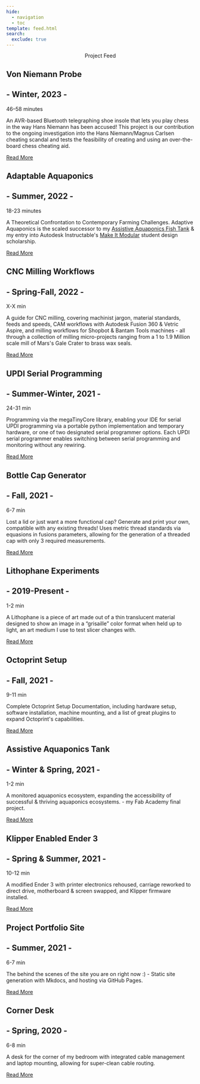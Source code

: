 ```yaml
---
hide:
  - navigation
  - toc
template: feed.html
search:
  exclude: true
---
```


<head>
  <meta charset="UTF-8">
  <meta name="viewport" content="width=device-width, initial-scale=1.0">
  <title>Teddy Warner</title>
  <script src="https://kit.fontawesome.com/79ff35ecec.js" crossorigin="anonymous"></script>
  <link rel="stylesheet" href="../assets/css/feed.css">
  <style>
    .scrollDown .md-header {
    transform: translate3d(0, -100%, 0);
    }
    .scrollUp .md-header {
    transform: none;
    }
    :root {
    --duration: 1s;
    --nav-duration: calc(var(--duration) / 4);
    --ease: cubic-bezier(0.215, 0.61, 0.355, 1);
    --space: 1rem;
    --font-size: 1.125rem;
    --line-height: 1.5;
    --inputicon: hsla(0, 0%, 0%, 0.87);
    --toggledinputicon: white;
    --formbg: hsla(0, 0%, 0%, 0.25);
    --formhover: hsla(0, 0%, 0%, 0.32);
    --toggledform: hsla(0, 0%, 100%, 0.12);
    --toggledformhover: hsla(0, 0%, 100%, 0.3);
    --avatar: url("../../images/index/avatardark.svg");
    --quote: url("../../images/index/quote/");
    --articlebg: hsla(0, 0%, 0%, 0.04);
    }
    [data-md-color-scheme="slate"] {
    /*--md-default-bg-color: hsla(228, 7%, 14%, 1);*/
        --inputicon: white;
        --toggledinputicon: hsla(0, 0%, 0%, 0.87);
        --formhover: hsla(0, 0%, 100%, 0.3);
        --toggledform: hsla(0, 0%, 0%, 0.2);
        --toggledformhover: hsla(0, 0%, 0%, 0.32);
        --avatar: url("../../images/index/avatarlight.svg");
        --quote: url("../../images/index/quote/");
        --articlebg: hsl(234, 76%, 95%, 0.04)
    }
    @media screen and (min-width: 60em) {
    .md-sidebar--secondary {
        display: none;
    }
    }
    @media screen and (min-width: 76.25em) {
    .md-sidebar--primary {
        display: none;
    }
    }
    .md-banner {
    z-index: 3;
    }
    main {
    margin-top: -6.25em;
    z-index: 2;
    overflow-y: hidden;
    }
    section {
    height: auto;
    z-index: 2;
    }
    .md-sidebar {
    width: 0px;
    }
    .md-footer {
    display: hidden;
    } 
    .md-main__inner {
    margin: 0;
    }
    .md-source {
    color: var(--md-default-fg-color);  
    }
    .toggle .logo {
    display: none;
    }
    .toggle .socialsparent {
    display: none;
    }
    .close {
    display: none;
    }
    .toggle .close {
    display: flex;
    }
    .toggle .menu {
    display: none;
    }
    .md-header__button.md-icon[for="__search"] {
    color: var(--md-default-fg-color); 
    }
    .toggle .md-header__button.md-icon[for="__search"] {
    color: var(--md-default-bg-color);
    }
    .md-search__input + .md-search__icon {
    color: var(--inputicon);
    }
    .toggle .md-search__input + .md-search__icon {
    color: var(--toggledinputicon);
    }
    .md-search__form {
    background-color: var(--formbg);
    }
    .md-search__form:hover {
    background-color: var(--formhover);
    }
    .toggle .md-search__form {
    background-color: var(--toggledform);
    }
    .toggle .md-search__form:hover {
    background-color: var(--toggledformhover);
    }
    header{
    padding-top: 1.5em;
    }
    .menu {
    color: var(--md-default-fg-color);
    }
    .close {
    color: var(--md-default-bg-color);
    }
    .md-header__option {
    color: var(--md-default-fg-color);
    }
    .toggle .md-header__option {
    color: var(--md-default-bg-color);
    }
    .md-header[data-md-state=shadow]{
    box-shadow:0 0 0 rgba(0,0,0,0),0 0 0 rgba(0,0,0,0);
    }
    .md-header {
    background: none;
    box-shadow:0 0 0 transparent,0 0 0 transparent;
    }
    .md-tabs {
    display: none;
    }
    .logo {
    padding-left: 0;
    }
    html.has-scroll-smooth {
    overflow: hidden; }
    html.has-scroll-dragging {
    -webkit-user-select: none;
    -moz-user-select: none;
    -ms-user-select: none;
    user-select: none; }
    .has-scroll-smooth body {
    overflow: hidden; }
    .has-scroll-smooth [data-scroll-container] {
    min-height: 100vh; }
    [data-scroll-direction="horizontal"] [data-scroll-container] {
    height: 100vh;
    display: inline-block;
    white-space: nowrap; }
    [data-scroll-direction="horizontal"] [data-scroll-section] {
    display: inline-block;
    vertical-align: top;
    white-space: nowrap;
    height: 100%; }
    .head {
    height: 72em;
    }
    .main-navigation {
    position: fixed;
    top: 0;
    left: 0;
    display: flex;
    align-items: center;
    width: 100%;
    height: 100%;
    transform: translateX(-100%);
    transition: transform var(--nav-duration);
    background-color: var(--md-default-fg-color);
    z-index: 3;
    }
    .main-navigation:after {
    content: "";
    position: absolute;
    top: 0;
    left: 0;
    width: 100%;
    height: 100%;
    background-color: inherit;
    transform-origin: 0 50%;
    z-index: 3;
    }
    .main-navigation ul {
    font-size: 9vmin;
    width: 100%;
    z-index: 4;
    }
    .main-navigation li {
    display: flex;
    align-items: center;
    position: relative;
    overflow: hidden;
    z-index: 4;
    }
    .main-navigation li:after {
    content: "";
    position: absolute;
    bottom: 0;
    left: 0;
    width: 100%;
    height: 1vmin;
    background-color: inherit;
    transform-origin: 0 50%;
    transform: translateX(-100%) skew(15deg);
    z-index: 4;
    }
    .main-navigation a {
    display: inline-block;
    width: 100%;
    max-width: 1200px;
    margin: 0 auto;
    color: var(--md-default-bg-color);
    line-height: 1.08;
    text-decoration: none;
    user-select: none;
    padding: auto;
    transform: translateY(100%);
    z-index: 4;
    }
    .main-content {
    z-index: 1;
    }
    .home:hover {
    color: #5466CE;
    font-style: italic;
    }
    .about:hover {
    color: #5466CE;
    font-style: italic;
    }
    .proj:hover {
    color: #5466CE;
    font-style: italic;
    }
    .mach:hover {
    color: #5466CE;
    font-style: italic;
    }
    .fab:hover {
    color: #5466CE;
    font-style: italic;
    }
    .navnum {
    font-size:0.35em;
    font-weight: lighter;
    font-style: italic;
    }
    .toggle .main-navigation {
    transition-duration: 0.35;
    transform: translateX(0);
    }
    .toggle .main-navigation a {
    animation: link-appear calc(var(--duration) * 1.5) var(--ease) forwards;
    }
    @keyframes link-appear {
    0%, 25% {
        transform: translateY(100%);
    }
    50%, 100% {
        transform: translateY(0);
    }
    }
    @media (max-width: 76em) {
    .logo {
        padding-left: 1em;
    }
    }
    @media (max-width: 45em) {
    .logo {
        padding-left: 1em;
    }
    header{
        padding-top: 1.25em;
    }
    }
    @media (max-width: 59.892857142857146em) {
    .toggle .md-search__icon.md-icon:first-of-type {
        color: var(--md-default-fg-color);
    }
    }
    @media (min-width: 59.892857142857146em) {
    .md-grid {
        margin-left: auto;
        margin-right: auto;
        max-width: 100vw;
    }
    .md-header__inner {
        margin-left: 5vw;
        margin-right: 5vw;
    }
    }
</style>
</head>

<nav class="main-navigation">
    <ul>
      <li><a class="home" href="http://teddywarner.com"><span class="navnum">01</span> Home</a></li>
      <li><a class="about" href="http://teddywarner.com/About-Me/about/"><span class="navnum">02</span> About Me</a></li>
      <li><a class="proj" href="http://teddywarner.com/feed/"><span class="navnum">03</span> Projects</a></li>
      <li><a class="mach" href="http://teddywarner.com/Machine-Profiles/FusionPro48/"><span class="navnum">04</span> Machine Profiles</a></li>
      <li><a style="font-family: 'Fira Sans';" class="fab" href="https://fabacademy.org/2021/labs/charlotte/students/theodore-warner/"><span class="navnum">05</span> Fab Academy</a></li>
    </ul>
</nav>

<!--- Post Template

  <div class="post">
    <div class="meta">
      <div class="photo" style="background-image: url('../images/')"></div>
    </div>
    <div class="description">
      <h1>Title</h1>
      <h2>- Date -</h2> <span class="time"><i class="far fa-clock"></i>TIME</span>
      <p> Lorem ipsum dolor sit amet, consectetur adipisicing elit. Ad eum dolorum architecto obcaecati enim dicta praesentium, quam nobis! Neque ad aliquam facilis numquam. Veritatis, sit.</p>
      <div class="con">
       <span class="share" style=" color: inherit;">
        <a class="fb" title="Share on Facebook" href="FACEBOOK-URL"><i class="fab fa-facebook-square"></i></a>
        <a class="twitter" title="Share on Twitter" href="TWITTER-URL"><i class="fab fa-twitter"></i></a>
        <a class="pin" title="Share on Pinterest" href="PINTEREST-URL"><i class="fab fa-pinterest"></i></a>
        <a class="ln" title="Share on LinkedIn" href="LINKEDIN-URL"><i class="fab fa-linkedin"></i></a>
        <a class="email" title="Share via Email" href="EMAIL-URL"><i class="fas fa-paper-plane"></i></a>
       </span>
      </div>
      <p class="read-more">
        <a href="http://teddywarner.com/Projects/">Read More</a>
      </p>
    </div>
  </div>

  <div class="post alt">
    <div class="meta">
      <div class="photo" style="background-image: url('../images/')"></div>
    </div>
    <div class="description">
      <h1>Title</h1>
      <h2>- Date -</h2> <span class="time"><i class="far fa-clock"></i>TIME</span>
      <p>Lorem ipsum dolor sit amet, consectetur adipisicing elit. Ad eum dolorum architecto obcaecati enim dicta praesentium, quam nobis! Neque ad aliquam facilis numquam. Veritatis, sit.</p>
      <div class="con">
       <span class="share" style=" color: inherit;">
        <a class="fb" title="Share on Facebook" href="FACEBOOK-URL"><i class="fab fa-facebook-square"></i></a>
        <a class="twitter" title="Share on Twitter" href="TWITTER-URL"><i class="fab fa-twitter"></i></a>
        <a class="pin" title="Share on Pinterest" href="PINTEREST-URL"><i class="fab fa-pinterest"></i></a>
        <a class="ln" title="Share on LinkedIn" href="LINKEDIN-URL"><i class="fab fa-linkedin"></i></a>
        <a class="email" title="Share via Email" href="EMAIL-URL"><i class="fas fa-paper-plane"></i></a>
       </span>
      </div>
      <p class="read-more">
        <a href="http://teddywarner.com/Projects/">Read More</a>
      </p>
    </div>
  </div>

-->

<body>
  <main data-scroll-container>
   <section data-scroll-section>
   </br>
   </br>
   </br>
   </br>
   </br>
    <center>
    <div class="title">Project Feed</div>
    </center>
    <div class="post">
        <div class="meta">
        <div class="photo" style="background-image: url('../images/VonNiemannProbe/cover.jpg')"></div>
        </div>
        <div class="description">
        <h1>Von Niemann Probe</h1>
        <h2>- Winter, 2023 -</h2> <span class="time"><i class="far fa-clock"></i> 46–58 minutes</span>
        <p>An AVR-based Bluetooth telegraphing shoe insole that lets you play chess in the way Hans Niemann has been accused! This project is our contribution to the ongoing investigation into the Hans Niemann/Magnus Carlsen cheating scandal and tests the feasibility of creating and using an over-the-board chess cheating aid.</p>
        <div class="con">
        <span class="share" style=" color: inherit;">
            <a class="fb" title="Share on Facebook" href="https://www.facebook.com/sharer/sharer.php?u=https://teddywarner.org/Projects/VonNiemannProbe/"><i class="fab fa-facebook-square"></i></a>
            <a class="twitter" title="Share on Twitter" href="https://twitter.com/intent/tweet?url=https://teddywarner.org/Projects/VonNiemannProbe/&text=Check%20out%20the%20Von%20Niemann%20Probe%20on%20teddywarner.org!"><i class="fab fa-twitter"></i></a>
            <a class="pin" title="Share on Pinterest" href="https://pinterest.com/pin/create/button/?url=https://teddywarner.org/Projects/VonNiemannProbe/&media=&description=Check%20out%20the%20Von%20Niemann%20Probe%20on%20teddywarner.org!"><i class="fab fa-pinterest"></i></a>
            <a class="ln" title="Share on LinkedIn" href="https://www.linkedin.com/shareArticle?mini=true&url=https://teddywarner.org/Projects/VonNiemannProbe/"><i class="fab fa-linkedin"></i></a>
            <a class="email" title="Share via Email" href="mailto:info@example.com?&subject=&cc=&bcc=&body=https://teddywarner.org/Projects/VonNiemannProbe/%0ACheck%20out%20the%20Von%20Niemann%20Probe%20on%20teddywarner.org!"><i class="fas fa-paper-plane"></i></a>
        </span>
        </div>
        <p class="read-more">
            <a href="http://teddywarner.com/Projects/VonNiemannProbe/">Read More</a>
        </p>
        </div>
    </div>
    <div class="post alt">
        <div class="meta">
        <div class="photo" style="background-image: url('../images/AdaptableAquaponics/cover.jpg')"></div>
        </div>
        <div class="description">
        <h1>Adaptable Aquaponics</h1>
        <h2>- Summer, 2022 -</h2> <span class="time"><i class="far fa-clock"></i> 18-23 minutes</span>
        <p>A Theoretical Confrontation to Contemporary Farming Challenges. Adaptive Aquaponics is the scaled successor to my <a href="https://teddywarner.org/Projects/AssistiveAquaponics/">Assistive Aquaponics Fish Tank</a> & my entry into Autodesk Instructable's <a href="https://www.instructables.com/contest/makeitmodular2022/">Make It Modular</a> student design scholarship.</p>
        <div class="con">
        <span class="share" style=" color: inherit;">
            <a class="fb" title="Share on Facebook" href="https://www.facebook.com/sharer/sharer.php?u=https://teddywarner.org/Projects/AdaptableAquaponics/"><i class="fab fa-facebook-square"></i></a>
            <a class="twitter" title="Share on Twitter" href="https://twitter.com/intent/tweet?url=https://teddywarner.org/Projects/AdaptableAquaponics/&text=Check%20out%20Adaptable%20Aquaponics%20on%20teddywarner.org!"><i class="fab fa-twitter"></i></a>
            <a class="pin" title="Share on Pinterest" href="https://pinterest.com/pin/create/button/?url=https://teddywarner.org/Projects/AdaptableAquaponics/&media=&description=Check%20out%20Adaptable%20Aquaponics%20on%20teddywarner.org!"><i class="fab fa-pinterest"></i></a>
            <a class="ln" title="Share on LinkedIn" href="https://www.linkedin.com/shareArticle?mini=true&url=https://teddywarner.org/Projects/AdaptableAquaponics/"><i class="fab fa-linkedin"></i></a>
            <a class="email" title="Share via Email" href="mailto:info@example.com?&subject=&cc=&bcc=&body=https://teddywarner.org/Projects/AdaptableAquaponics/%0ACheck%20out%20Adaptable%20Aquaponics%20on%20teddywarner.org!"><i class="fas fa-paper-plane"></i></a>
        </span>
        </div>
        <p class="read-more">
            <a href="http://teddywarner.com/Projects/AdaptableAquaponics/">Read More</a>
        </p>
        </div>
    </div>
    <div class="post">
        <div class="meta">
        <div class="photo" style="background-image: url('../images/MillingWorkflow/cover.jpg')"></div>
        </div>
        <div class="description">
        <h1>CNC Milling Workflows</h1>
        <h2>- Spring-Fall, 2022 -</h2> <span class="time"><i class="far fa-clock"></i> X-X min</span>
        <p>A guide for CNC milling, covering machinist jargon, material standards, feeds and speeds, CAM workflows with Autodesk Fusion 360 & Vetric Aspire, and milling workflows for Shopbot & Bantam Tools machines - all through a collection of milling micro-projects ranging from a 1 to 1.9 Million scale mill of Mars's Gale Crater to brass wax seals.</p>
        <div class="con">
        <span class="share" style=" color: inherit;">
            <a class="fb" title="Share on Facebook" href="https://www.facebook.com/sharer/sharer.php?u=https://teddywarner.org/Projects/MillingWorflow/"><i class="fab fa-facebook-square"></i></a>
            <a class="twitter" title="Share on Twitter" href="https://twitter.com/intent/tweet?url=https://teddywarner.org/Projects/MillingWorflow/&text=Check%20out%20the%20CNC%20Milling%20Workflows%20article%20on%20teddywarner.org!"><i class="fab fa-twitter"></i></a>
            <a class="pin" title="Share on Pinterest" href="https://pinterest.com/pin/create/button/?url=https://teddywarner.org/Projects/MillingWorflow/&media=&description=Check%20out%20the%20CNC%20Milling%20Workflows%20article%20on%20teddywarner.org!"><i class="fab fa-pinterest"></i></a>
            <a class="ln" title="Share on LinkedIn" href="https://www.linkedin.com/shareArticle?mini=true&url=https://teddywarner.org/Projects/MillingWorflow/"><i class="fab fa-linkedin"></i></a>
            <a class="email" title="Share via Email" href="mailto:info@example.com?&subject=&cc=&bcc=&body=https://teddywarner.org/Projects/MillingWorflow/%0ACheck%20out%20the%20CNC%20Milling%20Workflows%20article%20on%20teddywarner.org!"><i class="fas fa-paper-plane"></i></a>
        </span>
        </div>
        <p class="read-more">
            <a href="http://teddywarner.com/Projects/MillingWorflow/">Read More</a>
        </p>
        </div>
    </div>
    <!--<div class="post">
        <div class="meta">
        <div class="photo" style="background-image: url('../images/8-bitComputer/clockmodule.jpg')"></div>
        </div>
        <div class="description">
        <h1>8-Bit Computer</h1> 
        <h2>- 2021-2022 -</h2> <span class="time"><i class="far fa-clock"></i> X-X min</span>
        <p> Build Log and Documentation of my take on <a href="https://eater.net/">Ben Eater's</a> 8-Bit Computer, a 'simple-as-possible' microcontroller built upon breadboards with only simple logic gates. A dive into computer logic, and processor workings.</p>
        <div class="con">
        <span class="share" style=" color: inherit;">
            <a class="fb" title="Share on Facebook" href="https://www.facebook.com/sharer/sharer.php?u=https://teddywarner.org/Projects/8-bit/"><i class="fab fa-facebook-square"></i></a>
            <a class="twitter" title="Share on Twitter" href="https://twitter.com/intent/tweet?url=https://teddywarner.org/Projects/8-bit/&text=Check%20Out%20the%208-bit%20Breadboard%20Computer%20(Ben%20Eater%20Build%20Log)%20on"><i class="fab fa-twitter"></i></a>
            <a class="pin" title="Share on Pinterest" href="https://pinterest.com/pin/create/button/?url=https://teddywarner.org/Projects/8-bit/&media=&description=Check%20Out%20the%208-bit%20Breadboard%20Computer%20(Ben%20Eater%20Build%20Log)%20on%20https://teddywarner.org/Projects/8-bit/%20!"><i class="fab fa-pinterest"></i></a>
            <a class="ln" title="Share on LinkedIn" href="https://www.linkedin.com/shareArticle?mini=true&url=https://teddywarner.org/Projects/8-bit/"><i class="fab fa-linkedin"></i></a>
            <a class="email" title="Share via Email" href="mailto:info@example.com?&subject=&cc=&bcc=&body=Check%20Out%20the%208-bit%20Breadboard%20Computer%20(Ben%20Eater%20Build%20Log)%20on%20https://teddywarner.org/Projects/8-bit/%20!"><i class="fas fa-paper-plane"></i></a>
        </span>
        </div>
        <p class="read-more">
            <a href="http://teddywarner.com/Projects/8-bit">Read More</a>
        </p> 
        </div>
    </div>--->
    <div class="post alt">
        <div class="meta">
        <div class="photo" style="background-image: url('../images/SerialUPDI/ftdi2updisolderedtop.jpg')"></div>
        </div>
        <div class="description">
        <h1>UPDI Serial Programming</h1>
        <h2>- Summer-Winter, 2021 -</h2> <span class="time"><i class="far fa-clock"></i> 24-31 min</span>
        <p>Programming via the megaTinyCore library, enabling your IDE for serial UPDI programming via a portable python implementation and temporary hardware, or one of two designated serial programmer options. Each UPDI serial programmer enables switching between serial programming and monitoring without any rewiring.</p>
        <div class="con">
        <span class="share" style=" color: inherit;">
            <a class="fb" title="Share on Facebook" href="https://www.facebook.com/sharer/sharer.php?u=https://teddywarner.org/Projects/SerialUPDI/"><i class="fab fa-facebook-square"></i></a>
            <a class="twitter" title="Share on Twitter" href="https://twitter.com/intent/tweet?url=https://teddywarner.org/Projects/SerialUPDI/&text=Check%20Out%20UPDI%20Serial%20Programming%20on"><i class="fab fa-twitter"></i></a>
            <a class="pin" title="Share on Pinterest" href="https://pinterest.com/pin/create/button/?url=https://teddywarner.org/Projects/SerialUPDI/&media=&description=Check%20Out%20UPDI%20Serial%20Programming%20on%20https://teddywarner.org/Projects/SerialUPDI/%20!"><i class="fab fa-pinterest"></i></a>
            <a class="ln" title="Share on LinkedIn" href="https://www.linkedin.com/shareArticle?mini=true&url=https://teddywarner.org/Projects/SerialUPDI/"><i class="fab fa-linkedin"></i></a>
            <a class="email" title="Share via Email" href="mailto:info@example.com?&subject=&cc=&bcc=&body=Check%20Out%20UPDI%20Serial%20Programming%20on%20https://teddywarner.org/Projects/SerialUPDI/%20!"><i class="fas fa-paper-plane"></i></a>
        </span>
        </div>
        <p class="read-more">
            <a href="http://teddywarner.com/Projects/SerialUPDI">Read More</a>
        </p>
        </div>
    </div>
    <div class="post">
        <div class="meta">
        <div class="photo" style="background-image: url('../images/ParametricGenerator/beautyshot1.jpg')"></div>
        </div>
        <div class="description">
        <h1>Bottle Cap Generator</h1>
        <h2>- Fall, 2021 -</h2> <span class="time"><i class="far fa-clock"></i> 6-7 min</span>
        <p>Lost a lid or just want a more functional cap? Generate and print your own, compatible with any existing threads! Uses metric thread standards via equasions in fusions parameters, allowing for the generation of a threaded cap with only 3 required measurements.</p>
        <div class="con">
        <span class="share" style=" color: inherit;">
            <a class="fb" title="Share on Facebook" href="https://www.facebook.com/sharer/sharer.php?u=https://teddywarner.org/Projects/ParametricGenerator/"><i class="fab fa-facebook-square"></i></a>
            <a class="twitter" title="Share on Twitter" href="https://twitter.com/intent/tweet?url=https://teddywarner.org/Projects/ParametricGenerator/&text=Check%20Out%20the%20Parametric%20Bottle%20Cap%20Generator%20on"><i class="fab fa-twitter"></i></a>
            <a class="pin" title="Share on Pinterest" href="https://pinterest.com/pin/create/button/?url=https://teddywarner.org/Projects/ParametricGenerator/&media=&description=Check%20Out%20the%20Parametric%20Bottle%20Cap%20Generator%20on%20https://teddywarner.org/Projects/ParametricGenerator/%20!"><i class="fab fa-pinterest"></i></a>
            <a class="ln" title="Share on LinkedIn" href="https://www.linkedin.com/shareArticle?mini=true&url=https://teddywarner.org/Projects/ParametricGenerator/"><i class="fab fa-linkedin"></i></a>
            <a class="email" title="Share via Email" href="mailto:info@example.com?&subject=&cc=&bcc=&body=Check%20Out%20the%20Parametric%20Bottle%20Cap%20Generator%20on%20https://teddywarner.org/Projects/ParametricGenerator/"><i class="fas fa-paper-plane"></i></a>
        </span>
        </div>
        <p class="read-more">
            <a href="http://teddywarner.com/Projects/ParametricGenerator">Read More</a>
        </p>
        </div>
    </div>
    <div class="post alt">
        <div class="meta">
        <div class="photo" style="background-image: url('../images/LithophaneExperiments/friendslithophane.jpg')"></div>
        </div>
        <div class="description">
        <h1>Lithophane Experiments</h1>
        <h2>- 2019-Present -</h2> <span class="time"><i class="far fa-clock"></i> 1-2 min</span>
        <p>A Lithophane is a piece of art made out of a thin translucent material designed to show an image in a “grisaille” color format when held up to light, an art medium I use to test slicer changes with.</p>
        <div class="con">
        <span class="share" style=" color: inherit;">
            <a class="fb" title="Share on Facebook" href="https://www.facebook.com/sharer/sharer.php?u=https://teddywarner.org/Projects/LithophaneExperiments/"><i class="fab fa-facebook-square"></i></a>
            <a class="twitter" title="Share on Twitter" href="https://twitter.com/intent/tweet?url=https://teddywarner.org/Projects/LithophaneExperiments/&text=Check%20Out%20this%20compilation%20of%20Litophanes%20on"><i class="fab fa-twitter"></i></a>
            <a class="pin" title="Share on Pinterest" href="https://pinterest.com/pin/create/button/?url=https://teddywarner.org/Projects/LithophaneExperiments/&media=&description=Check%20Out%20this%20compilation%20of%20Litophanes%20on%20https://teddywarner.org/Projects/LithophaneExperiments/%20!"><i class="fab fa-pinterest"></i></i></a>
            <a class="ln" title="Share on LinkedIn" href="https://www.linkedin.com/shareArticle?mini=true&url=https://teddywarner.org/Projects/LithophaneExperiments/"><i class="fab fa-linkedin"></i></i></a>
            <a class="email" title="Share via Email" href="mailto:info@example.com?&subject=&cc=&bcc=&body=Check%20Out%20this%20compilation%20of%20Litophanes%20on%20https://teddywarner.org/Projects/LithophaneExperiments/"><i class="fas fa-paper-plane"></i></i></i></a>
        </span>
        </div>
        <p class="read-more">
            <a href="http://teddywarner.com/Projects/LithophaneExperiments">Read More</a>
        </p>
        </div>
    </div>
    <div class="post">
        <div class="meta">
        <div class="photo" style="background-image: url('../images/Octoprint/personaloctoprint.jpg')"></div>
        </div>
        <div class="description">
        <h1>Octoprint Setup</h1>
        <h2>- Fall, 2021 -</h2> <span class="time"><i class="far fa-clock"></i> 9-11 min</span>
        <p>Complete Octoprint Setup Documentation, including hardware setup, software installation, machine mounting, and a list of great plugins to expand Octoprint's capabilities.</p>
        <div class="con">
        <span class="share" style=" color: inherit;">
            <a class="fb" title="Share on Facebook" href="https://www.facebook.com/sharer/sharer.php?u=https://teddywarner.org/Projects/Octoprint/"><i class="fab fa-facebook-square"></i></a>
            <a class="twitter" title="Share on Twitter" href="https://twitter.com/intent/tweet?url=https://teddywarner.org/Projects/Octoprint/&text=Setup%20an%20Instance%20of%20Octoprint%20for%20Your%20Machine%20With"><i class="fab fa-twitter"></i></a>
            <a class="pin" title="Share on Pinterest" href="https://pinterest.com/pin/create/button/?url=https://teddywarner.org/Projects/Octoprint/&media=&description=Setup%20an%20Instance%20of%20Octoprint%20for%20Your%20Machine%20With%20https://teddywarner.org/Projects/Octoprint/"><i class="fab fa-pinterest"></i></a>
            <a class="ln" title="Share on LinkedIn" href="https://www.linkedin.com/shareArticle?mini=true&url=https://teddywarner.org/Projects/Octoprint/"><i class="fab fa-linkedin"></i></a>
            <a class="email" title="Share via Email" href="mailto:info@example.com?&subject=&cc=&bcc=&body=Setup%20an%20Instance%20of%20Octoprint%20for%20Your%20Machine%20With%20https://teddywarner.org/Projects/Octoprint/"><i class="fas fa-paper-plane"></i></a>
        </span>
        </div>
        <p class="read-more">
            <a href="http://teddywarner.com/Projects/Octoprint">Read More</a>
        </p>
        </div>
    </div>
    <div class="post alt">
        <div class="meta">
        <div class="photo" style="background-image: url('../images/AssistiveAquaponics/tankhighlight.jpg')"></div>
        </div>
        <div class="description">
        <h1>Assistive Aquaponics Tank</h1>
        <h2>- Winter & Spring, 2021 -</h2> <span class="time"><i class="far fa-clock"></i> 1-2 min</span>
        <p>A monitored aquaponics ecosystem, expanding the accessibility of successful & thriving aquaponics ecosystems. - my Fab Academy final project.</p>
        <div class="con">
        <span class="share" style=" color: inherit;">
            <a class="fb" title="Share on Facebook" href="https://www.facebook.com/sharer/sharer.php?u=https://fabacademy.org/2021/labs/charlotte/students/theodore-warner/Final%2520Project/final-project/"><i class="fab fa-facebook-square"></i></a>
            <a class="twitter" title="Share on Twitter" href="https://twitter.com/intent/tweet?url=https://fabacademy.org/2021/labs/charlotte/students/theodore-warner/Final%2520Project/final-project/&text=Check%20Out%20the%20Assistive%20Aquaponics%20Fish%20Tank%20on"><i class="fab fa-twitter"></i></a>
            <a class="pin" title="Share on Pinterest" href="https://pinterest.com/pin/create/button/?url=https://fabacademy.org/2021/labs/charlotte/students/theodore-warner/Final%2520Project/final-project/&media=&description=Check%20Out%20the%20Assistive%20Aquaponics%20Fish%20Tank%20on%20https://fabacademy.org/2021/labs/charlotte/students/theodore-warner/Final%2520Project/final-project/%20!"><i class="fab fa-pinterest"></i></a>
            <a class="ln" title="Share on LinkedIn" href="https://www.linkedin.com/shareArticle?mini=true&url=https://fabacademy.org/2021/labs/charlotte/students/theodore-warner/Final%2520Project/final-project/"><i class="fab fa-linkedin"></i></a>
            <a class="email" title="Share via Email" href="mailto:info@example.com?&subject=&cc=&bcc=&body=Check%20Out%20the%20Assistive%20Aquaponics%20Fish%20Tank%20on%20https://fabacademy.org/2021/labs/charlotte/students/theodore-warner/Final%2520Project/final-project/"><i class="fas fa-paper-plane"></i></a>
        </span>
        </div>
        <p class="read-more">
            <a href="http://teddywarner.com/Projects/AssistiveAquaponics">Read More</a>
        </p>
        </div>
    </div>
    <div class="post">
        <div class="meta">
        <div class="photo" style="background-image: url('../images/KlipperEnder3/directdrive.jpg')"></div>
        </div>
        <div class="description">
        <h1>Klipper Enabled Ender 3</h1>
        <h2>- Spring & Summer, 2021 -</h2> <span class="time"><i class="far fa-clock"></i> 10-12 min</span>
        <p>A modified Ender 3 with printer electronics rehoused, carriage reworked to direct drive, motherboard & screen swapped, and Klipper firmware installed.</p>
        <div class="con">
        <span class="share" style=" color: inherit;">
            <a class="fb" title="Share on Facebook" href="https://www.facebook.com/sharer/sharer.php?u=https://teddywarner.org/Projects/KlipperEnder3/"><i class="fab fa-facebook-square"></i></a>
            <a class="twitter" title="Share on Twitter" href="https://twitter.com/intent/tweet?url=https://teddywarner.org/Projects/KlipperEnder3/&text=Check%20Out%20the%20Klipper%20Enabled%20Ender%203%20on"><i class="fab fa-twitter"></i></a>
            <a class="pin" title="Share on Pinterest" href="https://pinterest.com/pin/create/button/?url=https://teddywarner.org/Projects/KlipperEnder3/&media=&description=Check%20Out%20the%20Klipper%20Enabled%20Ender%203%20on%20https://teddywarner.org/Projects/KlipperEnder3/%20!"><i class="fab fa-pinterest"></i></a>
            <a class="ln" title="Share on LinkedIn" href="https://www.linkedin.com/shareArticle?mini=true&url=https://teddywarner.org/Projects/KlipperEnder3/"><i class="fab fa-linkedin"></i></a>
            <a class="email" title="Share via Email" href="mailto:info@example.com?&subject=&cc=&bcc=&body=Check%20Out%20the%20Klipper%20Enabled%20Ender%203%20on%20https://teddywarner.org/Projects/KlipperEnder3/"><i class="fas fa-paper-plane"></i></a>
        </span>
        </div>
        <p class="read-more">
            <a href="http://teddywarner.com/Projects/KlipperEnder3">Read More</a>
        </p>
        </div>
    </div>
    <div class="post alt">
        <div class="meta">
        <div class="photo" style="background-image: url('../images/PortfolioSite/highlightcode.jpg')"></div>
        </div>
        <div class="description">
        <h1>Project Portfolio Site</h1>
        <h2>- Summer, 2021 -</h2> <span class="time"><i class="far fa-clock"></i> 6-7 min</span>
        <p>The behind the scenes of the site you are on right now :) - Static site generation with Mkdocs, and hosting via GitHub Pages.</p>
        <div class="con">
        <span class="share" style=" color: inherit;">
            <a class="fb" title="Share on Facebook" href="https://www.facebook.com/sharer/sharer.php?u=https://teddywarner.org/Projects/ProjectPortfolioSite/"><i class="fab fa-facebook-square"></i></a>
            <a class="twitter" title="Share on Twitter" href="https://twitter.com/intent/tweet?url=https://teddywarner.org/Projects/ProjectPortfolioSite/&text=Check%20Out%20the%20Behind%20the%20Scenes%20to%20teddywarner.org%20on"><i class="fab fa-twitter"></i></a>
            <a class="pin" title="Share on Pinterest" href="https://pinterest.com/pin/create/button/?url=https://teddywarner.org/Projects/ProjectPortfolioSite/&media=&description=Check%20Out%20the%20Behind%20the%20Scenes%20to%20teddywarner.org%20on%20https://teddywarner.org/Projects/ProjectPortfolioSite/"><i class="fab fa-pinterest"></i></a>
            <a class="ln" title="Share on LinkedIn" href="https://www.linkedin.com/shareArticle?mini=true&url=https://teddywarner.org/Projects/ProjectPortfolioSite/"><i class="fab fa-linkedin"></i></a>
            <a class="email" title="Share via Email" href="mailto:info@example.com?&subject=&cc=&bcc=&body=Check%20Out%20the%20Behind%20the%20Scenes%20to%20teddywarner.org%20on%20https://teddywarner.org/Projects/ProjectPortfolioSite/"><i class="fas fa-paper-plane"></i></a>
        </span>
        </div>
        <p class="read-more">
            <a href="http://teddywarner.com/Projects/ProjectPortfolioSite">Read More</a>
        </p>
        </div>
    </div>
    <div class="post">
        <div class="meta">
        <div class="photo" style="background-image: url('../images/CornerDesk/finishedwoodassembly.jpg')"></div>
        </div>
        <div class="description">
        <h1>Corner Desk</h1>
        <h2>- Spring, 2020 -</h2> <span class="time"><i class="far fa-clock"></i> 6-8 min</span>
        <p>A desk for the corner of my bedroom with integrated cable management and laptop mounting, allowing for super-clean cable routing.</p>
        <div class="con">
        <span class="share" style=" color: inherit;">
            <a class="fb" title="Share on Facebook" href="https://www.facebook.com/sharer/sharer.php?u=https://teddywarner.org/Projects/CornerDesk/"><i class="fab fa-facebook-square"></i></a>
            <a class="twitter" title="Share on Twitter" href="https://twitter.com/intent/tweet?url=https://teddywarner.org/Projects/CornerDesk/&text=Check%20Out%20the%20Cable-Managed%20Corner%20Desk%20on"><i class="fab fa-twitter"></i></a>
            <a class="pin" title="Share on Pinterest" href="https://pinterest.com/pin/create/button/?url=https://teddywarner.org/Projects/CornerDesk/&media=&description=Check%20Out%20the%20Cable-Managed%20Corner%20Desk%20on%20https://teddywarner.org/Projects/CornerDesk/%20!"><i class="fab fa-pinterest"></i></a>
            <a class="ln" title="Share on LinkedIn" href="https://www.linkedin.com/shareArticle?mini=true&url=https://teddywarner.org/Projects/CornerDesk/"><i class="fab fa-linkedin"></i></a>
            <a class="email" title="Share via Email" href="mailto:info@example.com?&subject=&cc=&bcc=&body=Check%20Out%20the%20Cable-Managed%20Corner%20Desk%20on%20https://teddywarner.org/Projects/CornerDesk/"><i class="fas fa-paper-plane"></i></a>
        </span>
        </div>
        <p class="read-more">
            <a href="http://teddywarner.com/Projects/CornerDesk">Read More</a>
        </p>
        </div>
    </div>
   </section>
   <section style="height:3em;">
    <h1></h1>
   </section>
  </main>
  <script src="https://cdnjs.cloudflare.com/ajax/libs/jquery/3.3.1/jquery.min.js"></script>
  <script src="https://cdn.jsdelivr.net/npm/locomotive-scroll@4.1.4/dist/locomotive-scroll.min.js"></script>
  <script src="https://cdn.jsdelivr.net/npm/typed.js@2.0.12"></script>
  <script src="../assets/js/feed.js"></script>
</body>
</html>
